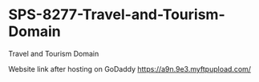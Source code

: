 # SPS-8277-Travel-and-Tourism-Domain
Travel and Tourism Domain


Website link after hosting on GoDaddy
https://a9n.9e3.myftpupload.com/
